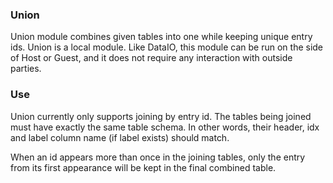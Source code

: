 ### Union

Union module combines given tables into one while keeping unique entry ids. Union is a local module. Like DataIO, this module can be run on the side of Host or Guest, and it does not require any interaction with outside parties.

### Use

Union currently only supports joining by entry id. The tables being joined must have exactly the same table schema. In other words, their header, idx and label column name (if label exists) should match.

When an id appears more than once in the joining tables, only the entry from its first appearance will be kept in the final combined table.

